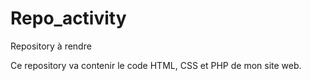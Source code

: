 # Repo_activity
Repository à rendre

Ce repository va contenir le code HTML, CSS et PHP de mon site web.
